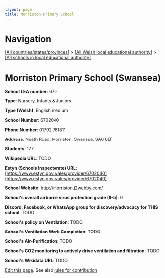 ```yaml
---
layout: page
title: Morriston Primary School
---
```

# Navigation

[[All countries/states/provinces]](../../..) > [[All Welsh local educational authority]](../..) > [[All schools in local educational authority]](..)

# Morriston Primary School (Swansea)

**School LEA number**: 670

**Type**: Nursery, Infants & Juniors

**Type (Welsh)**: English medium

**School Number**: 6702040

**Phone Number**: 01792 781811

**Address**: Neath Road, Morriston, Swansea, SA6 8EF

**Students**: 177

**Wikipedia URL**: TODO

**Estyn (Schools Inspectorate) URL**: [https://www.estyn.gov.wales/provider/6702040](https://www.estyn.gov.wales/provider/6702040)

**School Website**: http://morriston.j2webby.com/

**School's overall airborne virus protection grade (0-5)**: 0

**Discord, Facebook, or WhatsApp group for discovery/advocacy for THIS school**: TODO

**School's policy on Ventilation**: TODO

**School's Ventilation Work Completion**: TODO

**School's Air-Purification**: TODO

**School's CO2 monitoring to actively drive ventilation and filtration**: TODO

**School's Wikidata URL**: TODO




[Edit this page](https://github.com/VentilationProject/Wales/edit/prif/./Swansea/Morriston_Primary_School.md). See also [rules for contribution](../../../contribution-rules/)